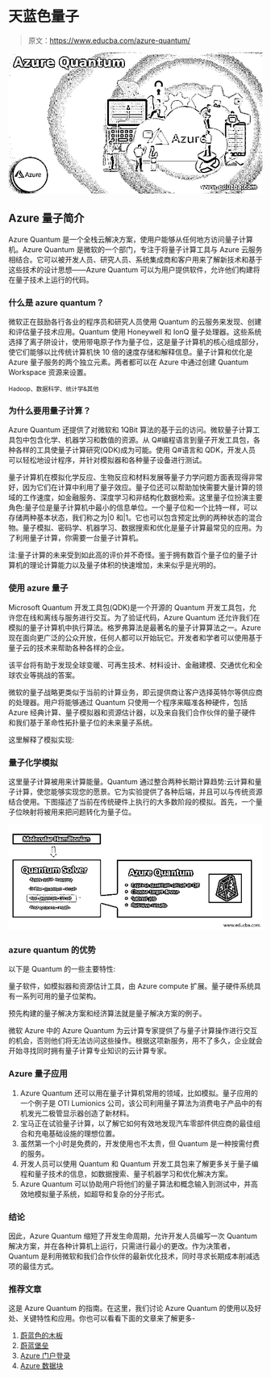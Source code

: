 # 天蓝色量子

> 原文：<https://www.educba.com/azure-quantum/>

![Azure Quantum](img/48ec25136f9dacf22ac4ca1ce9768eff.png)



## Azure 量子简介

Azure Quantum 是一个全栈云解决方案，使用户能够从任何地方访问量子计算机。Azure Quantum 是微软的一个部门，专注于将量子计算工具与 Azure 云服务相结合。它可以被开发人员、研究人员、系统集成商和客户用来了解新技术和基于这些技术的设计思想——Azure Quantum 可以为用户提供软件，允许他们构建将在量子技术上运行的代码。

### 什么是 azure quantum？

微软正在鼓励各行各业的程序员和研究人员使用 Quantum 的云服务来发现、创建和评估量子技术应用。Quantum 使用 Honeywell 和 IonQ 量子处理器。这些系统选择了离子阱设计，使用带电原子作为量子位，这是量子计算机的核心组成部分，使它们能够以比传统计算机快 10 倍的速度存储和解释信息。量子计算和优化是 Azure 量子服务的两个独立元素。两者都可以在 Azure 中通过创建 Quantum Workspace 资源来设置。

<small>Hadoop、数据科学、统计学&其他</small>

### 为什么要用量子计算？

Azure Quantum 还提供了对微软和 1QBit 算法的基于云的访问。微软量子计算工具包中包含化学、机器学习和数值的资源。从 Q#编程语言到量子开发工具包，各种各样的工具使量子计算研究(QDK)成为可能。使用 Q#语言和 QDK，开发人员可以轻松地设计程序，并针对模拟器和各种量子设备进行测试。

量子计算机在模拟化学反应、生物反应和材料发展等量子力学问题方面表现得非常好，因为它们在计算中利用了量子效应。量子位还可以帮助加快需要大量计算的领域的工作速度，如金融服务、深度学习和非结构化数据检索。这里量子位扮演主要角色:量子位是量子计算机中最小的信息单位。一个量子位和一个比特一样，可以存储两种基本状态，我们称之为|0 和|1。它也可以包含预定比例的两种状态的混合物。量子模拟、密码学、机器学习、数据搜索和优化是量子计算最常见的应用。为了利用量子计算，你需要一台量子计算机。

注:量子计算的未来受到如此高的评价并不奇怪。鉴于拥有数百个量子位的量子计算机的理论计算能力以及量子体积的快速增加，未来似乎是光明的。

### 使用 azure 量子

Microsoft Quantum 开发工具包(QDK)是一个开源的 Quantum 开发工具包，允许您在线和离线与服务进行交互。为了验证代码，Azure Quantum 还允许我们在模拟的量子计算机中执行算法。格罗弗算法是最著名的量子计算算法之一。Azure 现在面向更广泛的公众开放，任何人都可以开始玩它。开发者和学者可以使用基于量子云的技术来帮助各种各样的企业。

该平台将有助于发现全球变暖、可再生技术、材料设计、金融建模、交通优化和全球农业等挑战的答案。

微软的量子战略更类似于当前的计算业务，即云提供商让客户选择英特尔等供应商的处理器。用户将能够通过 Quantum 只使用一个程序来瞄准各种硬件，包括 Azure 经典计算、量子模拟器和资源估计器，以及来自我们合作伙伴的量子硬件和我们基于革命性拓扑量子位的未来量子系统。

这里解释了模拟实现:

### 量子化学模拟

这里量子计算被用来计算能量。Quantum 通过整合两种长期计算趋势:云计算和量子计算，使您能够实现您的愿景。它为实验提供了各种后端，并且可以与传统资源结合使用。下图描述了当前在传统硬件上执行的大多数阶段的模拟。首先，一个量子位映射将被用来把问题转化为量子位。

![Quantum chemistry Simulation](img/74fc7a4d9efddc3a8c181c8d6f69685e.png)



### azure quantum 的优势

以下是 Quantum 的一些主要特性:

量子软件，如模拟器和资源估计工具，由 Azure compute 扩展。量子硬件系统具有一系列可用的量子位架构。

预先构建的量子解决方案和经济算法就是量子解决方案的例子。

微软 Azure 中的 Azure Quantum 为云计算专家提供了与量子计算操作进行交互的机会，否则他们将无法访问这些操作。根据这项新服务，用不了多久，企业就会开始寻找同时拥有量子计算专业知识的云计算专家。

### Azure 量子应用

1.  Azure Quantum 还可以用在量子计算机常用的领域，比如模拟。量子应用的一个例子是 OTI Lumionics 公司，该公司利用量子算法为消费电子产品中的有机发光二极管显示器创造了新材料。
2.  宝马正在试验量子计算，以了解它如何有效地发现汽车零部件供应商的最佳组合和充电基础设施的理想位置。
3.  虽然第一个小时是免费的，开发使用也不太贵，但 Quantum 是一种按需付费的服务。
4.  开发人员可以使用 Quantum 和 Quantum 开发工具包来了解更多关于量子编程和量子技术的信息，如数据搜索、量子机器学习和优化解决方案。
5.  Azure Quantum 可以协助用户将他们的量子算法和概念输入到测试中，并高效地模拟量子系统，如超导和复杂的分子形式。

### 结论

因此，Azure Quantum 缩短了开发生命周期，允许开发人员编写一次 Quantum 解决方案，并在各种计算机上运行，只需进行最小的更改。作为决策者，Quantum 是利用微软和我们合作伙伴的最新优化技术，同时寻求长期成本削减选项的最佳方式。

### 推荐文章

这是 Azure Quantum 的指南。在这里，我们讨论 Azure Quantum 的使用以及好处、关键特性和应用。你也可以看看下面的文章来了解更多-

1.  [蔚蓝色的木板](https://www.educba.com/azure-boards/)
2.  [蔚蓝堡垒](https://www.educba.com/azure-bastion/)
3.  [Azure 门户登录](https://www.educba.com/azure-portal-login/)
4.  [Azure 数据块](https://www.educba.com/azure-databricks/)





